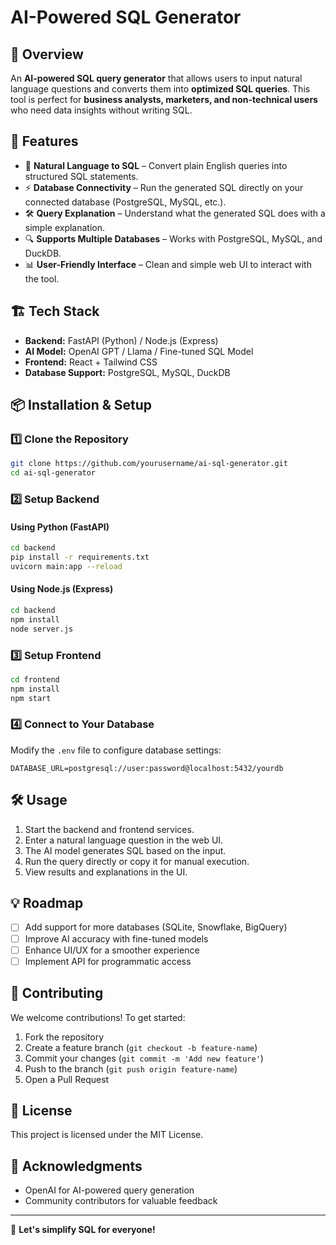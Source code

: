 # AI-Powered SQL Generator

## 🚀 Overview
An **AI-powered SQL query generator** that allows users to input natural language questions and converts them into **optimized SQL queries**. This tool is perfect for **business analysts, marketers, and non-technical users** who need data insights without writing SQL.

## 🎯 Features
- 📝 **Natural Language to SQL** – Convert plain English queries into structured SQL statements.
- ⚡ **Database Connectivity** – Run the generated SQL directly on your connected database (PostgreSQL, MySQL, etc.).
- 🛠 **Query Explanation** – Understand what the generated SQL does with a simple explanation.
- 🔍 **Supports Multiple Databases** – Works with PostgreSQL, MySQL, and DuckDB.
- 📊 **User-Friendly Interface** – Clean and simple web UI to interact with the tool.

## 🏗️ Tech Stack
- **Backend:** FastAPI (Python) / Node.js (Express)
- **AI Model:** OpenAI GPT / Llama / Fine-tuned SQL Model
- **Frontend:** React + Tailwind CSS
- **Database Support:** PostgreSQL, MySQL, DuckDB

## 📦 Installation & Setup
### 1️⃣ Clone the Repository
```sh
git clone https://github.com/yourusername/ai-sql-generator.git
cd ai-sql-generator
```

### 2️⃣ Setup Backend
#### Using Python (FastAPI)
```sh
cd backend
pip install -r requirements.txt
uvicorn main:app --reload
```

#### Using Node.js (Express)
```sh
cd backend
npm install
node server.js
```

### 3️⃣ Setup Frontend
```sh
cd frontend
npm install
npm start
```

### 4️⃣ Connect to Your Database
Modify the `.env` file to configure database settings:
```env
DATABASE_URL=postgresql://user:password@localhost:5432/yourdb
```

## 🛠️ Usage
1. Start the backend and frontend services.
2. Enter a natural language question in the web UI.
3. The AI model generates SQL based on the input.
4. Run the query directly or copy it for manual execution.
5. View results and explanations in the UI.

## 💡 Roadmap
- [ ] Add support for more databases (SQLite, Snowflake, BigQuery)
- [ ] Improve AI accuracy with fine-tuned models
- [ ] Enhance UI/UX for a smoother experience
- [ ] Implement API for programmatic access

## 🤝 Contributing
We welcome contributions! To get started:
1. Fork the repository
2. Create a feature branch (`git checkout -b feature-name`)
3. Commit your changes (`git commit -m 'Add new feature'`)
4. Push to the branch (`git push origin feature-name`)
5. Open a Pull Request

## 📄 License
This project is licensed under the MIT License.

## 🌟 Acknowledgments
- OpenAI for AI-powered query generation
- Community contributors for valuable feedback

---
🚀 **Let's simplify SQL for everyone!**


